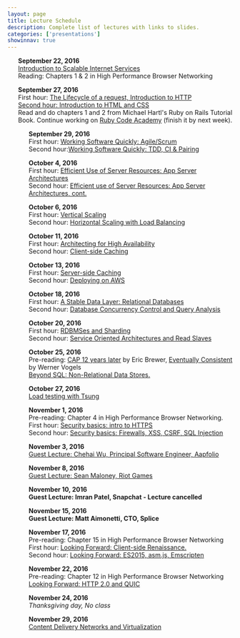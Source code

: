 ```yaml
---
layout: page
title: Lecture Schedule
description: Complete list of lectures with links to slides.
categories: ['presentations']
showinnav: true
---
```


<ul>
	<section>
		<p>
		<b>September 22, 2016<br></b>
		<a href="lecture_2016_09_22.pdf">Introduction to Scalable Internet
			Services</a>
		<br>
		Reading: Chapters 1 & 2 in High Performance Browser Networking<br>
		</p>
	</section>
</ul>

<ul>
	<section>
		<p>
		<b>September 27, 2016<br></b>
		First hour: <a href="lecture_2016_09_27.pdf">The Lifecycle of a request, Introduction to HTTP</q>
		<br>
		Second hour: <a href="lecture_2016_09_27.pdf">Introduction to HTML and CSS</a>
		<br>
		Read and do chapters 1 and 2 from Michael Hartl's Ruby on Rails Tutorial Book.
		Continue working on <a href="http://www.codecademy.com/en/tracks/ruby/">Ruby Code Academy</a> (finish it by next week).

<ul>
	<section>
		<p>
		<b>September 29, 2016<br></b>
		First hour: <a href="lecture_2016_09_29.pdf">Working Software Quickly:
			Agile/Scrum</a><br>
		Second hour:<a href="lecture_2016_09_29.pdf">Working Software Quickly: TDD, CI &
			Pairing</a><br>
		</p>
	</section>
</ul>




<ul>
	<section>
		<p>
		<b>October 4, 2016<br></b>
		<!-- Pre-reading: <a href="https://cs.uwaterloo.ca/~brecht/papers/getpaper.php?file=eurosys-2007.pdf">Comparing the Performance of Web Server Architectures</a>, Pariag et al.<br> -->
		First hour: <a href="lecture_2016_10_04.pdf">Efficient Use of Server Resources: App Server Architectures</a><br>
		Second hour: <a href="lecture_2016_10_04.pdf">Efficient use of Server Resources: App Server Architectures, cont. </a><br>
		</p>
	</section>
</ul>

<ul>
	<section>
		<p>
		<b>October 6, 2016<br></b>
		First hour: <a href="lecture_2016_10_06.pdf">Vertical Scaling</a><br>
		Second hour: <a href="lecture_2016_10_06.pdf">Horizontal Scaling with Load
			Balancing</a><br>
		</p>
	</section>
</ul>

<ul>
	<section>
		<p>
		<b>October 11, 2016<br></b>
		First hour: <a href="lecture_2016_10_11.pdf">Architecting for High
			Availability</a><br>
		Second hour: <a href="lecture_2016_10_11.pdf">Client-side Caching</a><br>
		</p>
	</section>
</ul>


<ul>
	<section>
		<p>
		<b>October 13, 2016<br></b>
		First hour: <a href="lecture_2016_10_13.pdf">Server-side Caching</a><br>
		Second hour: <a href="lecture_2016_10_13.pdf">Deploying on AWS</a><br>
		</p>
	</section>
</ul>


<ul>
	<section>
		<p>
		<b>October 18, 2016<br></b>
		First hour: <a href="lecture_2016_10_18.pdf">A Stable Data Layer: Relational Databases</a><br>
		Second hour: <a href="lecture_2016_10_18.pdf">Database Concurrency Control and Query Analysis</a><br>
		</p>
	</section>
</ul>


<ul>
	<section>
		<p>
		<b>October 20, 2016<br></b>
		First hour: <a href="lecture_2016_10_20.pdf">RDBMSes and Sharding</a><br>
		Second hour: <a href="lecture_2016_10_20.pdf">Service Oriented Architectures and Read Slaves</a><br>
		</p>
	</section>
</ul>

<ul>
	<section>
		<p>
		<b>October 25, 2016<br></b>
		Pre-reading: 
		<a
		  href="http://www.realtechsupport.org/UB/NP/Numeracy_CAP%2B12Years_2012.pdf"> CAP 12 years later</a> by Eric Brewer, 
	  <a href="vogels.pdf">Eventually Consistent</a> by Werner Vogels<br>
	  <a href="lecture_2016_10_25.pdf"> Beyond SQL: Non-Relational Data Stores.</a><br>
		</p>
	</section>
</ul>

<ul>
	<section>
		<p>
		<b>October 27, 2016<br></b>
		<a href="lecture_2016_10_27.pdf">Load testing with Tsung</a><br>
		</p>
	</section>
</ul>

<ul>
	<section>
		<p>
		<b>November 1, 2016<br></b>
		Pre-reading: Chapter 4 in High Performance Browser Networking.<br>
		First hour: <a href="lecture_2016_11_01.pdf">Security basics: intro to HTTPS</a><br>
		Second hour: <a href="lecture_2015_11_01.pdf">Security basics: Firewalls, XSS, CSRF, SQL Injection</a><br>
		</p>
	</section>
</ul>

<ul>
	<section>
		<p>
		<b>November 3, 2016<br></b>
		<a href="wu_2016.pdf">Guest Lecture: Chehai Wu, Principal Software Engineer, Aapfolio <br></a>
</ul>



<ul>
	<section>
		<p>
		<b>November 8, 2016<br></b>
		<a href="maloney_2016.pdf">Guest Lecture: Sean Maloney, Riot Games <br></a>
		</p>
	</section>
</ul>


<ul>
	<section>
		<p>
		<b>November 10, 2016<br></b>
		<b> Guest Lecture: Imran Patel, Snapchat  - Lecture cancelled</b>
		</p>
	</section>
</ul>
<ul>
	<section>
		<p>
		<b>November 15, 2016<br></b>
		<b >Guest Lecture: Matt Aimonetti, CTO, Splice</b><br>
		</p>
	</section>
</ul>



<ul>
	<section>
		<p>
		<b>November 17, 2016<br></b>
		Pre-reading: Chapter 15 in High Performance Browser Networking<br>
		First hour: <a href="lecture_2016_11_17.pdf">Looking Forward: Client-side Renaissance.</a><br>
		Second hour: <a href="lecture_2016_11_17.pdf">Looking Forward: ES2015, asm.js, Emscripten</a><br>
		</p>
	</section>
</ul>
<ul>
	<section>
		<p>
		<b>November 22, 2016<br></b>
		Pre-reading: Chapter 12 in High Performance Browser Networking<br>
		<a href="lecture_2016_11_22.pdf">Looking Forward: HTTP 2.0 and QUIC</a><br>
		</p>
	</section>
</ul>



<ul>
	<section>
		<p>
		<b>November 24, 2016<br></b>
		<em>Thanksgiving day, No class</em>
		</p>
	</section>
</ul>



<ul>
	<section>
		<p>
		<b>November 29, 2016<br></b>
		<a href="lecture_2016_11_29.pdf">Content Delivery Networks and Virtualization</a><br>
		</p>
	</section>
</ul>

